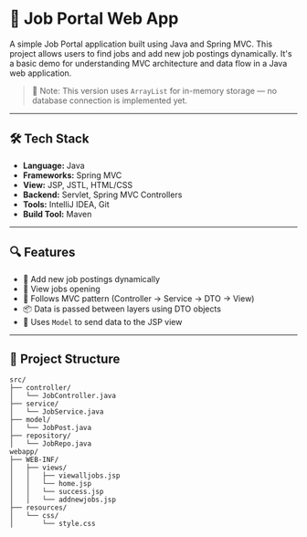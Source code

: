 # 🧳 Job Portal Web App

A simple Job Portal application built using Java and Spring MVC. This project allows users to find jobs and add new job postings dynamically. It's a basic demo for understanding MVC architecture and data flow in a Java web application.

> 📌 Note: This version uses `ArrayList` for in-memory storage — no database connection is implemented yet.

---

## 🛠 Tech Stack

- **Language:** Java
- **Frameworks:** Spring MVC
- **View:** JSP, JSTL, HTML/CSS
- **Backend:** Servlet, Spring MVC Controllers
- **Tools:** IntelliJ IDEA, Git
- **Build Tool:** Maven

---

## 🔍 Features

- 🚀 Add new job postings dynamically  
- 🔎 View jobs opening
- 🧩 Follows MVC pattern (Controller → Service → DTO → View)  
- 📦 Data is passed between layers using DTO objects  
- 📄 Uses `Model` to send data to the JSP view

---

## 📂 Project Structure

```text
src/
├── controller/
│   └── JobController.java
├── service/
│   └── JobService.java
├── model/
│   └── JobPost.java
├── repository/
│   └── JobRepo.java
webapp/
├── WEB-INF/
│   ├── views/
│   │   ├── viewalljobs.jsp
│   │   └── home.jsp
│   │   └── success.jsp
│   │   └── addnewjobs.jsp
├── resources/
│   └── css/
│       └── style.css
